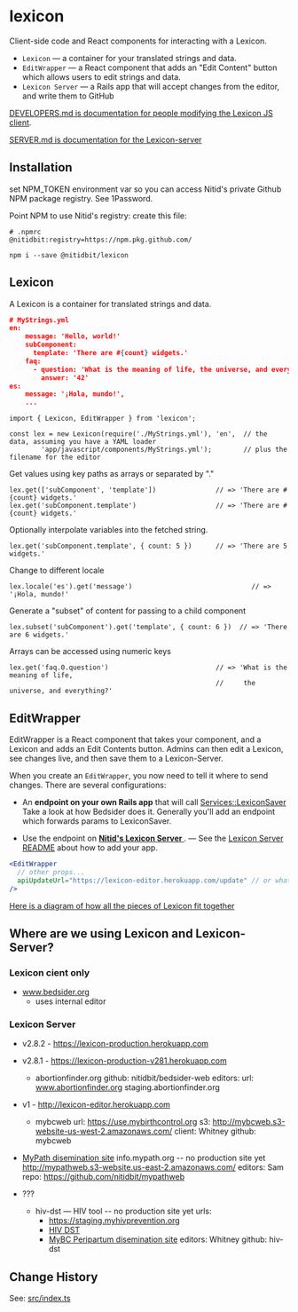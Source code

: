 lexicon
=======

Client-side code and React components for interacting with a Lexicon.

- `Lexicon` — a container for your translated strings and data.
- `EditWrapper` — a React component that adds an "Edit Content" button which allows users to edit strings and data.
- `Lexicon Server` — a Rails app that will accept changes from the editor, and write them to GitHub

[DEVELOPERS.md is documentation for people modifying the Lexicon JS client](DEVELOPERS.md).

[SERVER.md is documentation for the Lexicon-server](SERVER.md)

Installation
------------
set NPM_TOKEN environment var so you can access Nitid's private Github NPM package registry. See 1Password.

Point NPM to use Nitid's registry: create this file:
```
# .npmrc
@nitidbit:registry=https://npm.pkg.github.com/
```

    npm i --save @nitidbit/lexicon

Lexicon
-------
A Lexicon is a container for translated strings and data.

```json
# MyStrings.yml
en:
    message: 'Hello, world!'
    subComponent:
      template: 'There are #{count} widgets.'
    faq:
      - question: 'What is the meaning of life, the universe, and everything?'
        answer: '42'
es:
    message: '¡Hola, mundo!',
    ...
```
    import { Lexicon, EditWrapper } from 'lexicon';

    const lex = new Lexicon(require('./MyStrings.yml'), 'en',  // the data, assuming you have a YAML loader
            'app/javascript/components/MyStrings.yml');        // plus the filename for the editor

Get values using key paths as arrays or separated by "."

    lex.get(['subComponent', 'template'])               // => 'There are #{count} widgets.'
    lex.get('subComponent.template')                    // => 'There are #{count} widgets.'

Optionally interpolate variables into the fetched string.

    lex.get('subComponent.template', { count: 5 })      // => 'There are 5 widgets.'

Change to different locale

    lex.locale('es').get('message')                              // => '¡Hola, mundo!'

Generate a "subset" of content for passing to a child component

    lex.subset('subComponent').get('template', { count: 6 })  // => 'There are 6 widgets.'

Arrays can be accessed using numeric keys

    lex.get('faq.0.question')                           // => 'What is the meaning of life,
                                                        //     the universe, and everything?'
EditWrapper
-----------
EditWrapper is a React component that takes your component, and a Lexicon and adds an Edit Contents button. Admins can then edit a Lexicon, see changes live, and then save them to a Lexicon-Server.

When you create an `EditWrapper`, you now need to tell it where to send changes. There are several configurations:

- An **endpoint on your own Rails app** that will call [Services::LexiconSaver](https://github.com/nitidbit/lexicon-server/blob/master/app/services/lexicon_saver.rb) Take a look at how Bedsider does it. Generally you'll add an endpoint which forwards params to LexiconSaver.

- Use the endpoint on **[ Nitid's Lexicon Server ](http://lexicon-server-staging.herokuapp.com/)**.  — See the [Lexicon Server README](https://github.com/nitidbit/lexicon-server/blob/master/README.md) about how to add your app.

```jsx
<EditWrapper
  // other props...
  apiUpdateUrl="https://lexicon-editor.herokuapp.com/update" // or whatever the correct URL is
/>
```

[Here is a diagram of how all the pieces of Lexicon fit together](LexiconComponents.png)


Where are we using Lexicon and Lexicon-Server?
----------------------------------------------

### Lexicon cient only
- www.bedsider.org
  - uses internal editor

### Lexicon Server

- v2.8.2 - https://lexicon-production.herokuapp.com

- v2.8.1 - https://lexicon-production-v281.herokuapp.com
  - abortionfinder.org
    github: nitidbit/bedsider-web
    editors: 
    url: www.abortionfinder.org
         staging.abortionfinder.org

- v1 - http://lexicon-editor.herokuapp.com

    - mybcweb
      url: https://use.mybirthcontrol.org
      s3: http://mybcweb.s3-website-us-west-2.amazonaws.com/
      client: Whitney
      github: mybcweb

- [MyPath disemination site](http://mypathweb.s3-website.us-east-2.amazonaws.com/)
  info.mypath.org -- no production site yet
  http://mypathweb.s3-website.us-east-2.amazonaws.com/
  editors: Sam
  repo: https://github.com/nitidbit/mypathweb

- ???

    - hiv-dst — HIV tool -- no production site yet
      urls:
        - https://staging.myhivprevention.org
        - [HIV DST](http://hiv-dst.herokuapp.com/)
        - [MyBC Peripartum disemination site](http://mybcweb-pp.s3-website-us-west-2.amazonaws.com/)
      editors: Whitney
      github: hiv-dst


Change History
--------------
See: [src/index.ts](src/index.ts)



